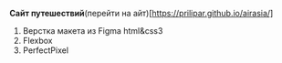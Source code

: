**Сайт путешествий**(перейти на айт)[https://prilipar.github.io/airasia/] 
1. Верстка макета из Figma html&css3
1. Flexbox
1. PerfectPixel 

